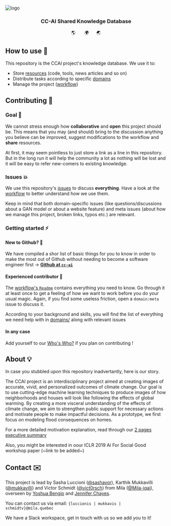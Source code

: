 
<img align="center" src="https://i.postimg.cc/cLJGvwyw/visceralizing-cc.png" alt="logo"></img>

<h3 align="center">CC-AI Shared Knowledge Database</h3>

<p align="center">🌎 &nbsp;&nbsp;&nbsp;&nbsp;&nbsp;&nbsp;🌍&nbsp;&nbsp;&nbsp;&nbsp;&nbsp;&nbsp;🌏</p>

## How to use 📃

This repository is the CCAI project's knowledge database. We use it to:

* Store [resources](/resources) (code, tools, news articles and so on)
* Distribute tasks according to specific [domains](/domains)
* Manage the project ([workflow](/workflow))

## Contributing 🤝

### Goal 🥅

We cannot stress enough how **collaborative** and **open** this project should be. This means that you may (and should) bring to the discussion anything you believe can be improved, suggest modifications to the workflow and **share** resources.

At first, it may seem pointless to just store a link as a line in this repository. But in the long run it will help the community a lot as nothing will be lost and it will be easy to refer new-comers to existing knowledge.

### Issues 💥 

We use this repository's [issues](https://github.com/cc-ai/kdb/issues) to discuss **everything**. Have a look at the [workflow](/workflow) to better understand how we use them.

Keep in mind that both domain-specific issues (like questions/discussions about a GAN model or about a website feature) and meta issues (about how we manage this project, broken links, typos etc.) are relevant.

### Getting started ⚡️

#### New to Github? 🦎

We have compiled a shor list of basic things for you to know in order to make the most out of Github without needing to become a software engineer first -> [**Github at `cc-ai`**](/workflow/gettingstarted.md)

#### Experienced contributor 🦖 

The [workflow's `Readme`](/workflow) contains everything you need to know. Go through it at least once to get a feeling of how we want to work before you do your usual magic. Again, if you find some useless friction, open a `domain:meta` issue to discuss it.

According to your background and skills, you will find the list of everything we need help with in [domains/](/domains) along with relevant issues

#### In any case

Add yourself to our [Who's Who?](workflow/whoswho.md) if you plan on contributing !

## About 💡

In case you stubbled upon this repository inadvertantly, here is our story.

The CCAI project is an interdisciplinary project aimed at creating images of accurate, vivid, and personalized outcomes of climate change. Our goal is to use cutting-edge machine learning techniques to produce images of how neighborhoods and houses will look like following the effects of global warming. By creating a more visceral understanding of the effects of climate change, we aim to strengthen public support for necessary actions and motivate people to make impactful decisions. As a prototype, we first focus on modeling flood consequences on homes.

For a more detailed motivation explanation, read through our [2 pages executive summary](https://docs.google.com/document/d/1WQtugSBgMVB-i0RhgCg_qaP7WDj7aimWvpZytKTEqY4/edit)

Also, you might be interested in oour ICLR 2019 Ai For Social Good workshop paper (~link to be added~)

## Contact ✉️


This project is lead by Sasha Luccioni ([@sashavor](https://github.com/sashavor)), Karthik Mukkavilli ([@mukkavilli](https://github.com/mukkavilli)) and Victor Schmidt ([@vict0rsch](https://github.com/vict0rsch)) from Mila ([@Mila-iqai](https://github.com/mila-iqia)), overseen by [Yoshua Bengio](https://mila.quebec/en/yoshua-bengio/) and [Jennifer Chayes](https://www.microsoft.com/en-us/research/people/jchayes/).

You can contact us via email: `{luccionis | mukkavis | schmidtv}@mila.quebec`

We have a Slack workspace, get in touch with us so we add you to it!